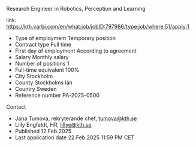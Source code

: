 Research Engineer in Robotics, Perception and Learning

link: https://kth.varbi.com/en/what:job/jobID:797986/type:job/where:51/apply:1

- Type of employment	Temporary position
- Contract type	Full time
- First day of employment	According to agreement
- Salary	Monthly salary
- Number of positions	1
- Full-time equivalent	100%
- City	Stockholm
- County	Stockholms län
- Country	Sweden
- Reference number	PA-2025-0500

Contact	
- Jana Tumova, rekryterande chef, tumova@kth.se
- Lilly Engfeldt, HR, lillye@kth.se
- Published	12.Feb.2025
- Last application date	22.Feb.2025 11:59 PM CET
